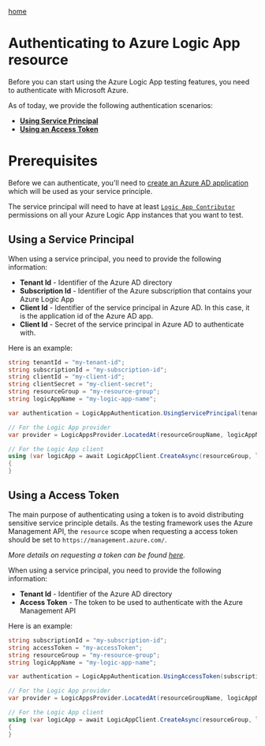 [home](../README.md)

# Authenticating to Azure Logic App resource

Before you can start using the Azure Logic App testing features, you need to authenticate with Microsoft Azure.

As of today, we provide the following authentication scenarios:

- [**Using Service Principal**](#using-a-service-principal)
- [**Using an Access Token**](#using-an-Access-Token)

# Prerequisites 

Before we can authenticate, you'll need to [create an Azure AD application](https://docs.microsoft.com/en-us/azure/active-directory/develop/howto-create-service-principal-portal) which will be used as your service principle.

The service principal will need to have at least [`Logic App Contributor`](https://docs.microsoft.com/en-us/azure/role-based-access-control/built-in-roles#logic-app-contributor) permissions on all your Azure Logic App instances that you want to test.

## Using a Service Principal

When using a service principal, you need to provide the following information:
- **Tenant Id** - Identifier of the Azure AD directory
- **Subscription Id** - Identifier of the Azure subscription that contains your Azure Logic App
- **Client Id** - Identifier of the service principal in Azure AD. In this case, it is the application id of the Azure AD app.
- **Client Id** - Secret of the service principal in Azure AD to authenticate with.

Here is an example:
```csharp
string tenantId = "my-tenant-id";
string subscriptionId = "my-subscription-id";
string clientId = "my-client-id";
string clientSecret = "my-client-secret";
string resourceGroup = "my-resource-group";
string logicAppName = "my-logic-app-name";

var authentication = LogicAppAuthentication.UsingServicePrincipal(tenantId, subscriptionId, clientId, clientSecret);

// For the Logic App provider
var provider = LogicAppsProvider.LocatedAt(resourceGroupName, logicAppName, authentication);

// For the Logic App client
using (var logicApp = await LogicAppClient.CreateAsync(resourceGroup, logicAppName, authentication))	
{	
}
```
## Using a Access Token

The main purpose of authenticating using a token is to avoid distributing sensitive service principle details. As the testing framework uses the Azure Management API, the `resource` scope when requesting a access token should be set to `https://management.azure.com/`.

*More details on requesting a token can be found [here](https://docs.microsoft.com/en-us/rest/api/azure/#acquire-an-access-token).*

When using a service principal, you need to provide the following information:
- **Tenant Id** - Identifier of the Azure AD directory
- **Access Token** - The token to be used to authenticate with the Azure Management API

Here is an example:
```csharp
string subscriptionId = "my-subscription-id";
string accessToken = "my-accessToken";
string resourceGroup = "my-resource-group";
string logicAppName = "my-logic-app-name";

var authentication = LogicAppAuthentication.UsingAccessToken(subscriptionId, accessToken);

// For the Logic App provider
var provider = LogicAppsProvider.LocatedAt(resourceGroupName, logicAppName, authentication);

// For the Logic App client
using (var logicApp = await LogicAppClient.CreateAsync(resourceGroup, logicAppName, authentication))	
{	
}
```
